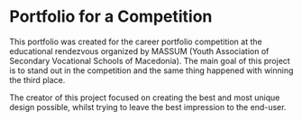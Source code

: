 # Portfolio for a Competition
This portfolio was created for the career portfolio competition at the educational rendezvous organized by MASSUM (Youth Association of Secondary Vocational Schools of Macedonia). The main goal of this project is to stand out in the competition and the same thing happened with winning the third place.

The creator of this project focused on creating the best and most unique design possible, whilst trying to leave the best impression to the end-user.
